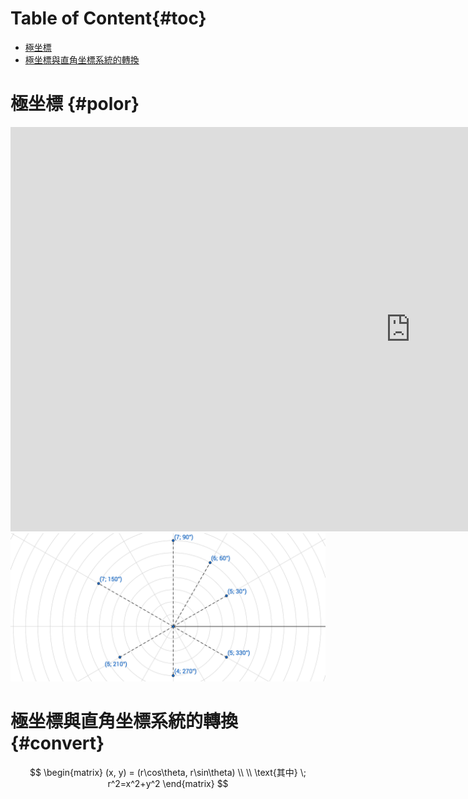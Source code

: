 # Table of Content{#toc}

<!-- MarkdownTOC depth=2 -->

- [極坐標](#polor)
- [極坐標與直角坐標系統的轉換](#convert)

<!-- /MarkdownTOC -->

# 極坐標 {#polor}

<div class="iframe-container">
  <iframe
  scrolling="no"
  allowfullscreen
  title="Incenter"
  src="https://www.geogebra.org/material/iframe/id/xu6x3hMA/width/1280/height/647/border/888888/smb/false/stb/false/stbh/false/ai/false/asb/false/sri/false/rc/false/ld/false/sdz/false/ctl/false"
  width="1280"
  height="647"
  style="border:0px;"> </iframe>
</div>

<div class="hidden-onscreen">
  <img src="/images/chapter03/polar-coordinate.png" alt="polar-coordinate">
</div>

# 極坐標與直角坐標系統的轉換{#convert}
$$
\begin{matrix}
(x, y) = (r\cos\theta, r\sin\theta) \\
\\
\text{其中} \; r^2=x^2+y^2
\end{matrix}
$$